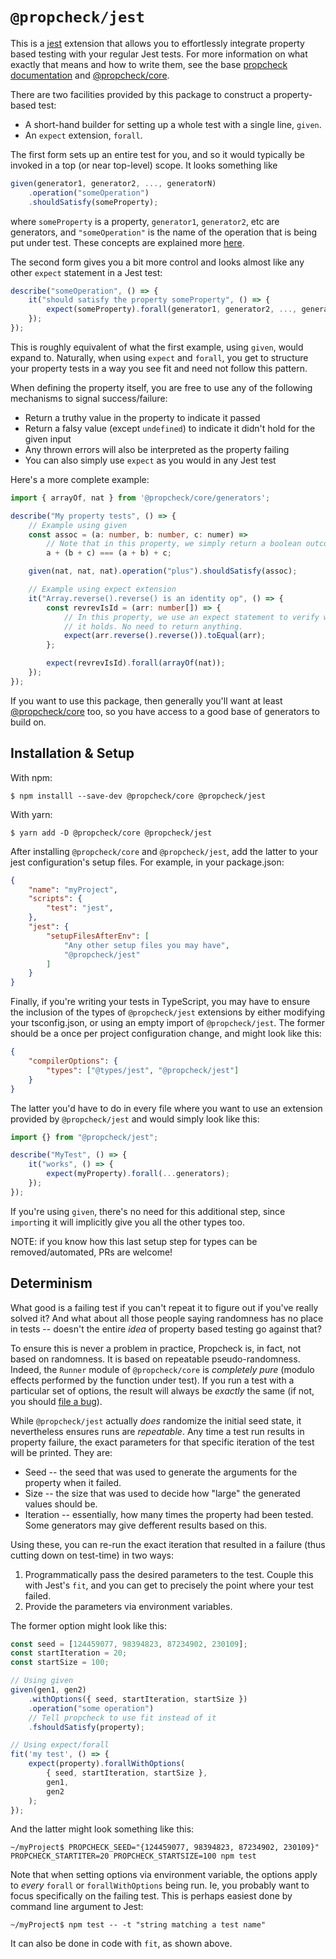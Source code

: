 # `@propcheck/jest`

This is a [jest](https://jestjs.io/) extension that allows you to effortlessly integrate property based testing with your regular Jest tests. For more information on what exactly that means and how to write them, see the base [propcheck documentation](https://github.com/beark/propcheck) and [@propcheck/core](https://github.com/beark/propcheck/tree/master/packages/propcheck-core).

There are two facilities provided by this package to construct a property-based test:
- A short-hand builder for setting up a whole test with a single line, `given`.
- An `expect` extension, `forall`.

The first form sets up an entire test for you, and so it would typically be invoked in a top (or near top-level) scope. It looks something like
```ts
given(generator1, generator2, ..., generatorN)
    .operation("someOperation")
    .shouldSatisfy(someProperty);
```

where `someProperty` is a property, `generator1`, `generator2`, etc are generators, and `"someOperation"` is the name of the operation that is being put under test. These concepts are explained more [here](https://github.com/beark/propcheck/blob/master/packages/propcheck-core/README.md).

The second form gives you a bit more control and looks almost like any other `expect` statement in a Jest test:
```ts
describe("someOperation", () => {
    it("should satisfy the property someProperty", () => {
        expect(someProperty).forall(generator1, generator2, ..., generatorN);
    });
});
```

This is roughly equivalent of what the first example, using `given`, would expand to. Naturally, when using `expect` and `forall`, you get to structure your property tests in a way you see fit and need not follow this pattern.

When defining the property itself, you are free to use any of the following mechanisms to signal success/failure:
-   Return a truthy value in the property to indicate it passed
-   Return a falsy value (except `undefined`) to indicate it didn't hold for the given input
-   Any thrown errors will also be interpreted as the property failing
-   You can also simply use `expect` as you would in any Jest test

Here's a more complete example:
```ts
import { arrayOf, nat } from '@propcheck/core/generators';

describe("My property tests", () => {
    // Example using given
    const assoc = (a: number, b: number, c: numer) =>
        // Note that in this property, we simply return a boolean outcome
        a + (b + c) === (a + b) + c;

    given(nat, nat, nat).operation("plus").shouldSatisfy(assoc);

    // Example using expect extension
    it("Array.reverse().reverse() is an identity op", () => {
        const revrevIsId = (arr: number[]) => {
            // In this property, we use an expect statement to verify whether
            // it holds. No need to return anything.
            expect(arr.reverse().reverse()).toEqual(arr);
        };

        expect(revrevIsId).forall(arrayOf(nat));
    });
});
```

If you want to use this package, then generally you'll want at least [@propcheck/core](https://github.com/beark/propcheck/tree/master/packages/propcheck-core) too, so you have access to a good base of generators to build on.

## Installation & Setup

With npm:
```
$ npm installl --save-dev @propcheck/core @propcheck/jest
```

With yarn:
```
$ yarn add -D @propcheck/core @propcheck/jest
```

After installing `@propcheck/core` and `@propcheck/jest`, add the latter to your jest configuration's setup files. For example, in your package.json:
```json
{
    "name": "myProject",
    "scripts": {
        "test": "jest",
    },
    "jest": {
        "setupFilesAfterEnv": [
            "Any other setup files you may have",
            "@propcheck/jest"
        ]
    }
}
```

Finally, if you're writing your tests in TypeScript, you may have to ensure the inclusion of the types of `@propcheck/jest` extensions by either modifying your tsconfig.json, or using an empty import of `@propcheck/jest`. The former should be a once per project configuration change, and might look like this:
```json
{
    "compilerOptions": {
        "types": ["@types/jest", "@propcheck/jest"]
    }
}
```

The latter you'd have to do in every file where you want to use an extension provided by `@propcheck/jest` and would simply look like this:
```ts
import {} from "@propcheck/jest";

describe("MyTest", () => {
    it("works", () => {
        expect(myProperty).forall(...generators);
    });
});
```

If you're using `given`, there's no need for this additional step, since `import`ing it will implicitly give you all the other types too.

NOTE: if you know how this last setup step for types can be removed/automated, PRs are welcome!

## Determinism

What good is a failing test if you can't repeat it to figure out if you've really solved it? And what about all those people saying randomness has no place in tests -- doesn't the entire _idea_ of property based testing go against that?

To ensure this is never a problem in practice, Propcheck is, in fact, not based on randomness. It is based on repeatable pseudo-randomness. Indeed, the `Runner` module of `@propcheck/core` is _completely pure_ (modulo effects performed by the function under test). If you run a test with a particular set of options, the result will always be _exactly_ the same (if not, you should [file a bug](https://github.com/beark/propcheck/issues)).

 While `@propcheck/jest` actually _does_ randomize the initial seed state, it nevertheless ensures runs are _repeatable_. Any time a test run results in property failure, the exact parameters for that specific iteration of the test will be printed. They are:

- Seed -- the seed that was used to generate the arguments for the property when it failed.
- Size -- the size that was used to decide how "large" the generated values should be.
- Iteration -- essentially, how many times the property had been tested. Some generators may give defferent results based on this.

Using these, you can re-run the exact iteration that resulted in a failure (thus cutting down on test-time) in two ways:

1. Programmatically pass the desired parameters to the test. Couple this with Jest's `fit`, and you can get to precisely the point where your test failed.
2. Provide the parameters via environment variables.

The former option might look like this:
```ts
const seed = [124459077, 98394823, 87234902, 230109];
const startIteration = 20;
const startSize = 100;

// Using given
given(gen1, gen2)
    .withOptions({ seed, startIteration, startSize })
    .operation("some operation")
    // Tell propcheck to use fit instead of it
    .fshouldSatisfy(property);

// Using expect/forall
fit('my test', () => {
    expect(property).forallWithOptions(
        { seed, startIteration, startSize },
        gen1,
        gen2
    );
});
```

And the latter might look something like this:
```
~/myProject$ PROPCHECK_SEED="{124459077, 98394823, 87234902, 230109}" PROPCHECK_STARTITER=20 PROPCHECK_STARTSIZE=100 npm test
```

Note that when setting options via environment variable, the options apply to _every_ `forall` or `forallWithOptions` being run. Ie, you probably want to focus specifically on the failing test. This is perhaps easiest done by command line argument to Jest:
```
~/myProject$ npm test -- -t "string matching a test name"
```

It can also be done in code with `fit`, as shown above.
